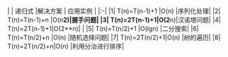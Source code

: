 |  | 递归式  |解决方案  | 应用实例 |
|:-|
|1| T(n)=T(n-1)+1 |O(n)   |序列化处理|
|2| T(n)=T(n-1)+n |O(n**2)|握手问题|
|3| T(n)=2T(n-1)+1|O(2**n)|汉诺塔问题|
|4| T(n)=2T(n-1)+1|O(2**n)|      |
|5| T(n)=T(n/2)+1 |O(lgn) |二分搜索|
|6| T(n)=T(n/2)+n |O(n)   |随机选择问题|
|7| T(n)=2T(n/2)+1|O(n)   |树的遍历|
|8| T(n)=2T(n/2)+n|O(n)   |利用分治进行排序|